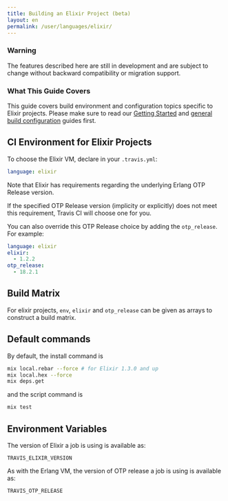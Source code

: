 ```yaml
---
title: Building an Elixir Project (beta)
layout: en
permalink: /user/languages/elixir/
---
```


### Warning

The features described here are still in development and are subject to change without backward compatibility or migration support.

### What This Guide Covers

This guide covers build environment and configuration topics specific to Elixir projects. Please make sure to read our [Getting Started](/user/getting-started/) and [general build configuration](/user/customizing-the-build/) guides first.

## CI Environment for Elixir Projects

To choose the Elixir VM, declare in your `.travis.yml`:

```yaml
language: elixir
```

Note that Elixir has requirements regarding the underlying
Erlang OTP Release version.

If the specified OTP Release version (implicity or explicitly)
does not meet this requirement, Travis CI will choose one
for you.

You can also override this OTP Release choice by adding the `otp_release`.
For example:

```yaml
language: elixir
elixir:
  - 1.2.2
otp_release:
  - 18.2.1
```

## Build Matrix

For elixir projects, `env`, `elixir` and `otp_release` can be given as arrays
to construct a build matrix.

## Default commands

By default, the install command is

```bash
mix local.rebar --force # for Elixir 1.3.0 and up
mix local.hex --force
mix deps.get
```

and the script command is

```bash
mix test
```

## Environment Variables

The version of Elixir a job is using is available as:

```
TRAVIS_ELIXIR_VERSION
```

As with the Erlang VM, the version of OTP release a job is using is available as:

```
TRAVIS_OTP_RELEASE
```
